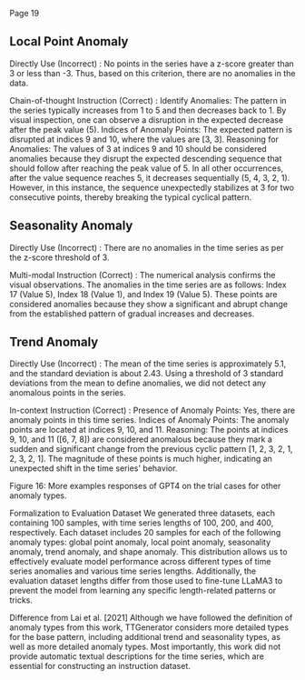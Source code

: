 Page 19

## Local Point Anomaly

Directly Use (Incorrect) : No points in the series have a z-score greater than 3 or less than -3. Thus, based on this criterion, there are no anomalies in the data.

Chain-of-thought Instruction (Correct) : Identify Anomalies: The pattern in the series typically increases from 1 to 5 and then decreases back to 1. By visual inspection, one can observe a disruption in the expected decrease after the peak value (5). Indices of Anomaly Points: The expected pattern is disrupted at indices 9 and 10, where the values are [3, 3]. Reasoning for Anomalies: The values of 3 at indices 9 and 10 should be considered anomalies because they disrupt the expected descending sequence that should follow after reaching the peak value of 5. In all other occurrences, after the value sequence reaches 5, it decreases sequentially (5, 4, 3, 2, 1). However, in this instance, the sequence unexpectedly stabilizes at 3 for two consecutive points, thereby breaking the typical cyclical pattern.

## Seasonality Anomaly

Directly Use (Incorrect) : There are no anomalies in the time series as per the z-score threshold of 3.

Multi-modal Instruction (Correct) : The numerical analysis confirms the visual observations. The anomalies in the time series are as follows: Index 17 (Value 5), Index 18 (Value 1), and Index 19 (Value 5). These points are considered anomalies because they show a significant and abrupt change from the established pattern of gradual increases and decreases.

## Trend Anomaly

Directly Use (Incorrect) : The mean of the time series is approximately 5.1, and the standard deviation is about 2.43. Using a threshold of 3 standard deviations from the mean to define anomalies, we did not detect any anomalous points in the series.

In-context Instruction (Correct) : Presence of Anomaly Points: Yes, there are anomaly points in this time series. Indices of Anomaly Points: The anomaly points are located at indices 9, 10, and 11. Reasoning: The points at indices 9, 10, and 11 ([6, 7, 8]) are considered anomalous because they mark a sudden and significant change from the previous cyclic pattern [1, 2, 3, 2, 1, 2, 3, 2, 1]. The magnitude of these points is much higher, indicating an unexpected shift in the time series' behavior.

Figure 16: More examples responses of GPT4 on the trial cases for other anomaly types.

Formalization to Evaluation Dataset We generated three datasets, each containing 100 samples, with time series lengths of 100, 200, and 400, respectively. Each dataset includes 20 samples for each of the following anomaly types: global point anomaly, local point anomaly, seasonality anomaly, trend anomaly, and shape anomaly. This distribution allows us to effectively evaluate model performance across different types of time series anomalies and various time series lengths. Additionally, the evaluation dataset lengths differ from those used to fine-tune LLaMA3 to prevent the model from learning any specific length-related patterns or tricks.

Difference from Lai et al. [2021] Although we have followed the definition of anomaly types from this work, TTGenerator considers more detailed types for the base pattern, including additional trend and seasonality types, as well as more detailed anomaly types. Most importantly, this work did not provide automatic textual descriptions for the time series, which are essential for constructing an instruction dataset.